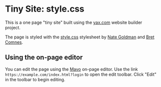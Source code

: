 # Tiny Site: style.css

This is a one page "tiny site" built using the [yax.com](https://yax.com/) website builder project.

The page is styled with the [style.css](https://css-pkg.github.io/style.css/) stylesheet by [Nate Goldman](https://ungoldman.com/) and [Bret Comnes](https://twitter.com/bcomnes).

## Using the on-page editor

You can edit the page using the [Mavo](https://mavo.io/) on-page editor. Use the link `https://example.com/index.html?login` to open the edit toolbar. Click "Edit" in the toolbar to begin editing.
